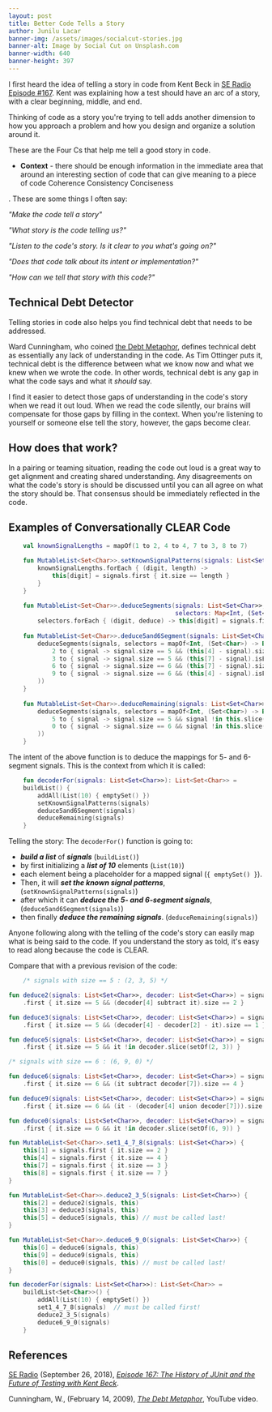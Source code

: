 ```yaml
---
layout: post
title: Better Code Tells a Story
author: Junilu Lacar
banner-img: /assets/images/socialcut-stories.jpg
banner-alt: Image by Social Cut on Unsplash.com
banner-width: 640
banner-height: 397
---
```


I first heard the idea of telling a story in code from Kent Beck in [SE Radio Episode #167](https://www.se-radio.net/2010/09/episode-167-the-history-of-junit-and-the-future-of-testing-with-kent-beck/). Kent was explaining how a test should have an arc of a story, with a clear beginning, middle, and end. 

Thinking of code as a story you're trying to tell adds another dimension to how you approach a problem and how you design and organize a solution around it. 

These are the Four Cs that help me tell a good story in code.
- **Context** - there should be enough information in the immediate area that around an interesting section of code that can give meaning to  a piece of code 
Coherence
Consistency
Conciseness



. These are some things I often say:

_"Make the code tell a story"_

_"What story is the code telling us?"_

_"Listen to the code's story. Is it clear to you what's going on?"_

_"Does that code talk about its intent or implementation?"_

_"How can we tell that story with this code?"_

## Technical Debt Detector

Telling stories in code also helps you find technical debt that needs to be addressed. 

Ward Cunningham, who coined [the Debt Metaphor](https://www.youtube.com/watch?v=pqeJFYwnkjE), defines technical debt as essentially any lack of understanding in the code. As Tim Ottinger puts it, technical debt is the difference between what we know now and what we knew when we wrote the code. In other words, technical debt is any gap in what the code says and what it _should_ say.

I find it easier to detect those gaps of understanding in the code's story when we read it out loud. When we read the code silently, our brains will compensate for those gaps by filling in the context. When you're listening to yourself or someone else tell the story, however, the gaps become clear.

## How does that work?

In a pairing or teaming situation, reading the code out loud is a great way to get alignment and creating shared understanding. Any disagreements on what the code's story is should be discussed until you can all agree on what the story should be. That consensus should be immediately reflected in the code.

## Examples of Conversationally CLEAR Code

```kotlin
    val knownSignalLengths = mapOf(1 to 2, 4 to 4, 7 to 3, 8 to 7)

    fun MutableList<Set<Char>>.setKnownSignalPatterns(signals: List<Set<Char>>) {
        knownSignalLengths.forEach { (digit, length) ->
            this[digit] = signals.first { it.size == length }
        }
    }
    
    fun MutableList<Set<Char>>.deduceSegments(signals: List<Set<Char>>, 
                                              selectors: Map<Int, (Set<Char>) -> Boolean>) =
        selectors.forEach { (digit, deduce) -> this[digit] = signals.first { deduce(it) } }
    
    fun MutableList<Set<Char>>.deduce5and6Segment(signals: List<Set<Char>>) {
        deduceSegments(signals, selectors = mapOf<Int, (Set<Char>) -> Boolean>(
            2 to { signal -> signal.size == 5 && (this[4] - signal).size == 2 },
            3 to { signal -> signal.size == 5 && (this[7] - signal).isEmpty() },
            6 to { signal -> signal.size == 6 && (this[7] - signal).size == 1 },
            9 to { signal -> signal.size == 6 && (this[4] - signal).isEmpty() }
        ))
    }
    
    fun MutableList<Set<Char>>.deduceRemaining(signals: List<Set<Char>>) {
        deduceSegments(signals, selectors = mapOf<Int, (Set<Char>) -> Boolean>(
            5 to { signal -> signal.size == 5 && signal !in this.slice(listOf(2, 3)) },
            0 to { signal -> signal.size == 6 && signal !in this.slice(setOf(6, 9)) }
        ))
    }
```

The intent of the above function is to deduce the mappings for 5- and 6-segment signals. This is the context from which
it is called:

```kotlin
    fun decoderFor(signals: List<Set<Char>>): List<Set<Char>> =
    buildList() {
        addAll(List(10) { emptySet() })
        setKnownSignalPatterns(signals)
        deduce5and6Segment(signals)
        deduceRemaining(signals)
    }
```

Telling the story: The `decoderFor()` function is going to:

* **_build a list_** of **_signals_** (`buildList()`)
* by first initializing a **_list of 10_** elements (`List(10)`)
* each element being a placeholder for a mapped signal (`{ emptySet() }`).
* Then, it will **_set the known signal patterns_**, (`setKnownSignalPatterns(signals)`)
* after which it can **_deduce the 5- and 6-segment signals_**, (`deduce5and6Segment(signals)`)
* then finally **_deduce the remaining signals_**. (`deduceRemaining(signals)`)

Anyone following along with the telling of the code's story can easily map what is being said to the code. If you
understand the story as told, it's easy to read along because the code is CLEAR.

Compare that with a previous revision of the code:

```kotlin
    /* signals with size == 5 : (2, 3, 5) */

fun deduce2(signals: List<Set<Char>>, decoder: List<Set<Char>>) = signals
    .first { it.size == 5 && (decoder[4] subtract it).size == 2 }

fun deduce3(signals: List<Set<Char>>, decoder: List<Set<Char>>) = signals
    .first { it.size == 5 && (decoder[4] - decoder[2] - it).size == 1 }

fun deduce5(signals: List<Set<Char>>, decoder: List<Set<Char>>) = signals
    .first { it.size == 5 && it !in decoder.slice(setOf(2, 3)) }

/* signals with size == 6 : (6, 9, 0) */

fun deduce6(signals: List<Set<Char>>, decoder: List<Set<Char>>) = signals
    .first { it.size == 6 && (it subtract decoder[7]).size == 4 }

fun deduce9(signals: List<Set<Char>>, decoder: List<Set<Char>>) = signals
    .first { it.size == 6 && (it - (decoder[4] union decoder[7])).size == 1 }

fun deduce0(signals: List<Set<Char>>, decoder: List<Set<Char>>) = signals
    .first { it.size == 6 && it !in decoder.slice(setOf(6, 9)) }

fun MutableList<Set<Char>>.set1_4_7_8(signals: List<Set<Char>>) {
    this[1] = signals.first { it.size == 2 }
    this[4] = signals.first { it.size == 4 }
    this[7] = signals.first { it.size == 3 }
    this[8] = signals.first { it.size == 7 }
}

fun MutableList<Set<Char>>.deduce2_3_5(signals: List<Set<Char>>) {
    this[2] = deduce2(signals, this)
    this[3] = deduce3(signals, this)
    this[5] = deduce5(signals, this) // must be called last!
}

fun MutableList<Set<Char>>.deduce6_9_0(signals: List<Set<Char>>) {
    this[6] = deduce6(signals, this)
    this[9] = deduce9(signals, this)
    this[0] = deduce0(signals, this) // must be called last!
}

fun decoderFor(signals: List<Set<Char>>): List<Set<Char>> =
    buildList<Set<Char>>() {
        addAll(List(10) { emptySet() })
        set1_4_7_8(signals)  // must be called first!
        deduce2_3_5(signals)
        deduce6_9_0(signals)
    }
```

## References

[SE Radio](https://www.se-radio.net/author/dalestrok/) (September 26, 2018), [_Episode 167: The History of JUnit and the
Future of Testing with Kent
Beck_](https://www.se-radio.net/2010/09/episode-167-the-history-of-junit-and-the-future-of-testing-with-kent-beck/).

Cunningham, W., (February 14, 2009), [_The Debt Metaphor_](https://www.youtube.com/watch?v=pqeJFYwnkjE), YouTube video.